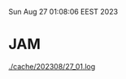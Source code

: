 Sun Aug 27 01:08:06 EEST 2023
# JAM
<a href='./cache/202308/27_01.log'>./cache/202308/27_01.log</a>

